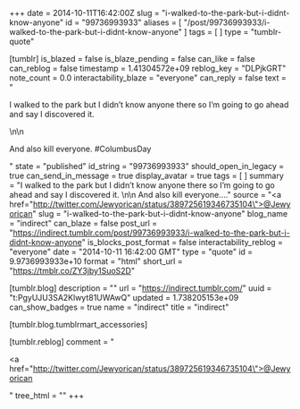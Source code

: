 +++
date = 2014-10-11T16:42:00Z
slug = "i-walked-to-the-park-but-i-didnt-know-anyone"
id = "99736993933"
aliases = [ "/post/99736993933/i-walked-to-the-park-but-i-didnt-know-anyone" ]
tags = [ ]
type = "tumblr-quote"

[tumblr]
is_blazed = false
is_blaze_pending = false
can_like = false
can_reblog = false
timestamp = 1.41304572e+09
reblog_key = "DLPjkGRT"
note_count = 0.0
interactability_blaze = "everyone"
can_reply = false
text = "<p>I walked to the park but I didn&rsquo;t know anyone there so I&rsquo;m going to go ahead and say I discovered it. </p>\n\n<p>And also kill everyone. #ColumbusDay</p>"
state = "published"
id_string = "99736993933"
should_open_in_legacy = true
can_send_in_message = true
display_avatar = true
tags = [ ]
summary = "I walked to the park but I didn’t know anyone there so I’m going to go ahead and say I discovered it. \n\n And also kill everyone...."
source = "<a href=\"http://twitter.com/Jewyorican/status/389725619346735104\">@Jewyorican</a>"
slug = "i-walked-to-the-park-but-i-didnt-know-anyone"
blog_name = "indirect"
can_blaze = false
post_url = "https://indirect.tumblr.com/post/99736993933/i-walked-to-the-park-but-i-didnt-know-anyone"
is_blocks_post_format = false
interactability_reblog = "everyone"
date = "2014-10-11 16:42:00 GMT"
type = "quote"
id = 9.9736993933e+10
format = "html"
short_url = "https://tmblr.co/ZY3jby1SuoS2D"

[tumblr.blog]
description = ""
url = "https://indirect.tumblr.com/"
uuid = "t:PgyUJU3SA2Klwyt81UWAwQ"
updated = 1.738205153e+09
can_show_badges = true
name = "indirect"
title = "indirect"

[tumblr.blog.tumblrmart_accessories]

[tumblr.reblog]
comment = "<p><a href=\"http://twitter.com/Jewyorican/status/389725619346735104\">@Jewyorican</a></p>"
tree_html = ""
+++
